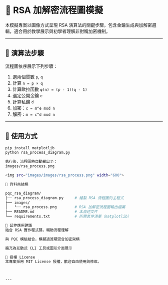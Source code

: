 # 🔐 RSA 加解密流程圖模擬

本模擬專案以圖像方式呈現 RSA 演算法的關鍵步驟，包含金鑰生成與加解密邏輯，適合用於教學展示與初學者理解非對稱加密機制。

---

## 📌 演算法步驟

流程圖依序展示下列步驟：

1. 選兩個質數 `p`, `q`  
2. 計算 `n = p × q`  
3. 計算歐拉函數 `φ(n) = (p - 1)(q - 1)`  
4. 選定公開金鑰 `e`  
5. 計算私鑰 `d`  
6. 加密：`c = m^e mod n`  
7. 解密：`m = c^d mod n`  

---

## 🧪 使用方式
```bash
pip install matplotlib
python rsa_process_diagram.py

執行後，流程圖將自動輸出至：
images/rsa_process.png

<img src="images/images/rsa_process.png" width="600">

📁 資料夾結構

pqc_rsa_diagram/
├── rsa_process_diagram.py     # 繪製 RSA 流程圖的主程式
├── images/
│   └── rsa_process.png        # RSA 加解密流程圖輸出檔案
├── README.md                  # 本自述文件
└── requirements.txt           # 所需套件清單（matplotlib）

🧩 延伸應用建議
結合 RSA 實作程式碼，輔助流程理解

與 PQC 模組結合，模擬過渡期混合加密架構

擴充為互動式 CLI 工具或圖形介面展示

📄 授權 License
本專案採用 MIT License 授權，歡迎自由使用與修改。



---

